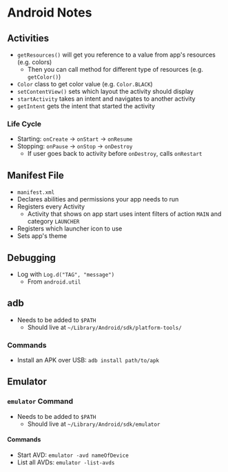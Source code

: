 # Android Notes

## Activities

* `getResources()` will get you reference to a value from app's resources (e.g. colors)
  * Then you can call method for different type of resources (e.g. `getColor()`)
* `Color` class to get color value (e.g. `Color.BLACK`)
* `setContentView()` sets which layout the activity should display
* `startActivity` takes an intent and navigates to another activity
* `getIntent` gets the intent that started the activity

### Life Cycle

* Starting: `onCreate` -> `onStart` -> `onResume`
* Stopping: `onPause` -> `onStop` -> `onDestroy`
  * If user goes back to activity before `onDestroy`, calls `onRestart`

## Manifest File

* `manifest.xml`
* Declares abilities and permissions your app needs to run
* Registers every Activity
  * Activity that shows on app start uses intent filters of action `MAIN` and category `LAUNCHER`
* Registers which launcher icon to use
* Sets app's theme

## Debugging

* Log with `Log.d("TAG", "message")`
  * From `android.util`

## adb

* Needs to be added to `$PATH`
  * Should live at `~/Library/Android/sdk/platform-tools/`

### Commands

* Install an APK over USB: `adb install path/to/apk`

## Emulator

### `emulator` Command

* Needs to be added to `$PATH`
  * Should live at `~/Library/Android/sdk/emulator`

#### Commands

* Start AVD: `emulator -avd nameOfDevice`
* List all AVDs: `emulator -list-avds`
